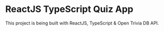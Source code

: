 # ReactJS TypeScript Quiz App

This project is being built with ReactJS, TypeScript & Open Trivia DB API.
